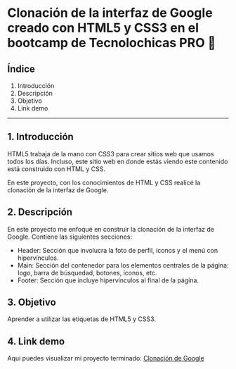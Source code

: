 # Clonación de la interfaz de Google creado con HTML5 y CSS3 en el bootcamp de Tecnolochicas PRO 🎯

## Índice
1. Introducción
2. Descripción
3. Objetivo
4. Link demo

****

## 1. Introducción
HTML5 trabaja de la mano con CSS3 para crear sitios web que usamos todos los días. Incluso, este sitio web en donde estás viendo este contenido está construido con HTML y CSS.

En este proyecto, con los conocimientos de HTML y CSS realicé la clonación de la interfaz de Google. 

## 2. Descripción 
En este proyecto me enfoqué en construir la clonación de la interfaz de Google. 
Contiene las siguientes secciones:
* Header: Sección que involucra la foto de perfil, íconos y el menú con hipervínculos.
* Main: Sección del contenedor para los elementos centrales de la página: logo, barra de búsquedad, botones, íconos, etc.
* Footer: Sección que incluye hipervínculos al final de la página. 

## 3. Objetivo
Aprender a utilizar las etiquetas de HTML5 y CSS3.

## 4. Link demo
Aquí puedes visualizar mi proyecto terminado:
[Clonación de Google](https://dancing-frangipane-c001cf.netlify.app/)

